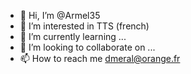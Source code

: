 - 👋 Hi, I’m @Armel35
- 👀 I’m interested in TTS (french)
- 🌱 I’m currently learning ...
- 💞️ I’m looking to collaborate on ...
- 📫 How to reach me dmeral@orange.fr

<!---
Armel35/Armel35 is a ✨ special ✨ repository because its `README.md` (this file) appears on your GitHub profile.
You can click the Preview link to take a look at your changes.
--->
